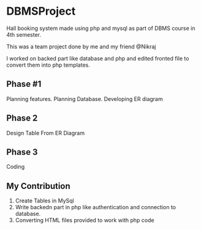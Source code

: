 # DBMSProject
Hall booking system made using php and mysql as part of DBMS course in 4th semester.

This was a team project done by me and my friend @Nikraj

I worked on backed part like database and php and edited fronted file to convert them into php templates.

## Phase #1

Planning features.
Planning Database.
Developing ER diagram


## Phase 2
Design Table From ER Diagram

## Phase 3
Coding

## My Contribution

1. Create Tables in MySql
2. Write backedn part in php like authentication and connection to database.
3. Converting HTML files provided to work with php code
